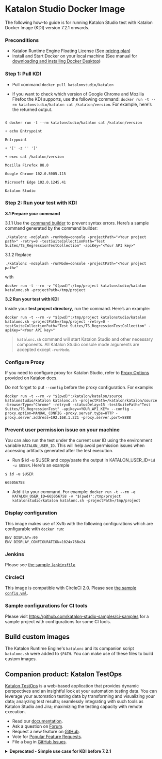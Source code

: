 # Katalon Studio Docker Image 

The following how-to guide is for running Katalon Studio test with Katalon Docker Image (KDI) version 7.2.1 onwards.

### Preconditions

* Katalon Runtime Engine Floating License (See [pricing plan](https://www.katalon.com/pricing/))
* Install and Start Docker on your local machine (See manual for [downloading and installing Docker Desktop](https://docs.docker.com/desktop/#download-and-install))

### Step 1: Pull KDI

* Pull command `docker pull katalonstudio/katalon`

* If you want to check which version of Google Chrome and Mozilla Firefox the KDI supports, use the following command: `docker run -t --rm katalonstudio/katalon cat /katalon/version`. For example, here's the returned output.

```

$ docker run -t --rm katalonstudio/katalon cat /katalon/version

+ echo Entrypoint

Entrypoint

+ '[' -z '' ']'

+ exec cat /katalon/version

Mozilla Firefox 88.0

Google Chrome 102.0.5005.115

Microsoft Edge 102.0.1245.41

Katalon Studio
```

### Step 2: Run your test with KDI

**3.1 Prepare your command**

3.1.1 Use the [command builder](https://docs.katalon.com/katalon-studio/docs/console-mode-execution.html#command-builder) to prevent syntax errors. Here’s a sample command generated by the command builder:

`./katalonc -noSplash -runMode=console -projectPath="<Your project path>" -retry=0 -testSuiteCollectionPath="Test Suites/TS_RegressionTestCollection" -apiKey="<Your API key>"`

3.1.2 Replace 

`./katalonc -noSplash -runMode=console -projectPath="<Your project path>"` 

with 

`docker run -t --rm -v "$(pwd)":/tmp/project katalonstudio/katalon katalonc.sh -projectPath=/tmp/project`

**3.2 Run your test with KDI**

Inside your **test project directory**, run the command. Here’s an example:

`docker run -t --rm -v "$(pwd)":/tmp/project katalonstudio/katalon katalonc.sh -projectPath=/tmp/project -retry=0 -testSuiteCollectionPath="Test Suites/TS_RegressionTestCollection" -apiKey="<Your API key>"`

> `katalonc.sh` command will start Katalon Studio and other necessary components. All Katalon Studio console mode arguments are accepted except `-runMode`.

### Configure Proxy

If you need to configure proxy for Katalon Studio, refer to [Proxy Options](https://docs.katalon.com/katalon-studio/docs/console-mode-execution.html#proxy-options) provided on Katalon docs.

Do not forget to put `--config` before the proxy configuration. For example:

```
docker run -t --rm -v "$(pwd)":/katalon/katalon/source katalonstudio/katalon katalonc.sh -projectPath=/katalon/katalon/source -browserType="Chrome" -retry=0 -statusDelay=15 -testSuitePath="Test Suites/TS_RegressionTest" -apikey=<YOUR_API_KEY> --config -proxy.option=MANUAL_CONFIG -proxy.server.type=HTTP -proxy.server.address=192.168.1.221 -proxy.server.port=8888
```

### Prevent user permission issue on your machine

You can also run the test under the current user ID using the environment variable `KATALON_USER_ID`. This will help avoid permission issues when accessing artifacts generated after the test execution.

* Run $ id -u $USER and copy/paste the output in KATALON_USER_ID=`id -u $USER`. Here's an example
```
$ id -u $USER

665056758
```

* Add it to your command. For example: `docker run -t --rm -e KATALON_USER_ID=665056758 -v "$(pwd)":/tmp/project katalonstudio/katalon katalonc.sh -projectPath=/tmp/project`

### Display configuration

This image makes use of Xvfb with the following configurations which are configurable with `docker run`:

```
ENV DISPLAY=:99
ENV DISPLAY_CONFIGURATION=1024x768x24
```

### Jenkins

Please see [the sample `Jenkinsfile`](https://github.com/katalon-studio-samples/ci-samples/blob/master/Jenkinsfile).

### CircleCI

This image is compatible with CircleCI 2.0. Please see [the sample `config.yml`](https://github.com/katalon-studio-samples/ci-samples/blob/master/.circleci/config.yml).

### Sample configurations for CI tools

Please visit https://github.com/katalon-studio-samples/ci-samples for a sample project with configurations for some CI tools.

## Build custom images

The Katalon Runtime Engine's `katalonc` and its companion script `katalonc.sh` were added to `$PATH`. You can make use of these files to build custom images.

## Companion product: Katalon TestOps

[Katalon TestOps](https://analytics.katalon.com) is a web-based application that provides dynamic perspectives and an insightful look at your automation testing data. You can leverage your automation testing data by transforming and visualizing your data; analyzing test results; seamlessly integrating with such tools as Katalon Studio and Jira; maximizing the testing capacity with remote execution.

* Read our [documentation](https://docs.katalon.com/katalon-analytics/docs/overview.html).
* Ask a question on [Forum](https://forum.katalon.com/categories/katalon-analytics).
* Request a new feature on [GitHub](CONTRIBUTING.md).
* Vote for [Popular Feature Requests](https://github.com/katalon-analytics/katalon-analytics/issues?q=is%3Aopen+is%3Aissue+label%3Afeature-request+sort%3Areactions-%2B1-desc).
* File a bug in [GitHub Issues](https://github.com/katalon-analytics/katalon-analytics/issues).

<details><summary><strong>Deprecated - Simple use case for KDI before 7.2.1</strong></summary>
<p>

Inside the test project directory, execute the following command:

```
docker run -t --rm -v "$(pwd)":/katalon/katalon/source katalonstudio/katalon katalon-execute.sh -browserType="Chrome" -retry=0 -statusDelay=15 -testSuitePath="Test Suites/TS_RegressionTest" -apikey=<YOUR_API_KEY>
```

**`katalon-execute.sh`**

This command will start Katalon Studio and other necessary components. All [Katalon Studio console mode arguments](https://docs.katalon.com/display/KD/Console+Mode+Execution) are accepted *except* `-runMode`, `-reportFolder`, and `-projectPath`.

**`/katalon/katalon/source`**

`katalon-execute.sh` will look for the test project inside this directory.

If this bind mount is not used, `katalon-execute.sh` will look for the test project inside the current working directory (defined with `docker run`'s `-w` argument)..

```
docker run -t --rm -v "$(pwd)":/tmp/source -w /tmp/source katalonstudio/katalon katalon-execute.sh -browserType="Chrome" -retry=0 -statusDelay=15 -testSuitePath="Test Suites/TS_RegressionTest" -apikey=<YOUR_API_KEY>
```

**Report**

Reports will be written to the `report` directory.

> **Docker Toolbox for Windows**
>
> Please make sure directories have been shared and configured correctly https://docs.docker.com/toolbox/toolbox_install_windows/#optional-add-shared-directories.

If bind mount `/katalon/katalon/report` is used, the test reports will be written to that location on the host machine.

</p>
</details>
